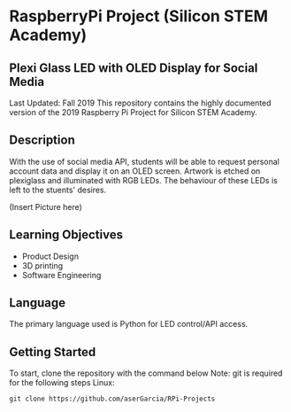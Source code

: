 # RaspberryPi Project (Silicon STEM Academy)
## Plexi Glass LED with OLED Display for Social Media

Last Updated: Fall 2019
This repository contains the highly documented version of the 2019 Raspberry Pi Project for Silicon STEM Academy.

## Description
With the use of social media API, students will be able to request personal account data and display it on an OLED screen. Artwork is etched on plexiglass and illuminated with RGB LEDs. The behaviour of these LEDs is left to the stuents' desires.

(Insert Picture here)

## Learning Objectives
- Product Design
- 3D printing
- Software Engineering

## Language
The primary language used is Python for LED control/API access.

## Getting Started
To start, clone the repository with the command below
Note: git is required for the following steps
Linux:
```
git clone https://github.com/aserGarcia/RPi-Projects
```

